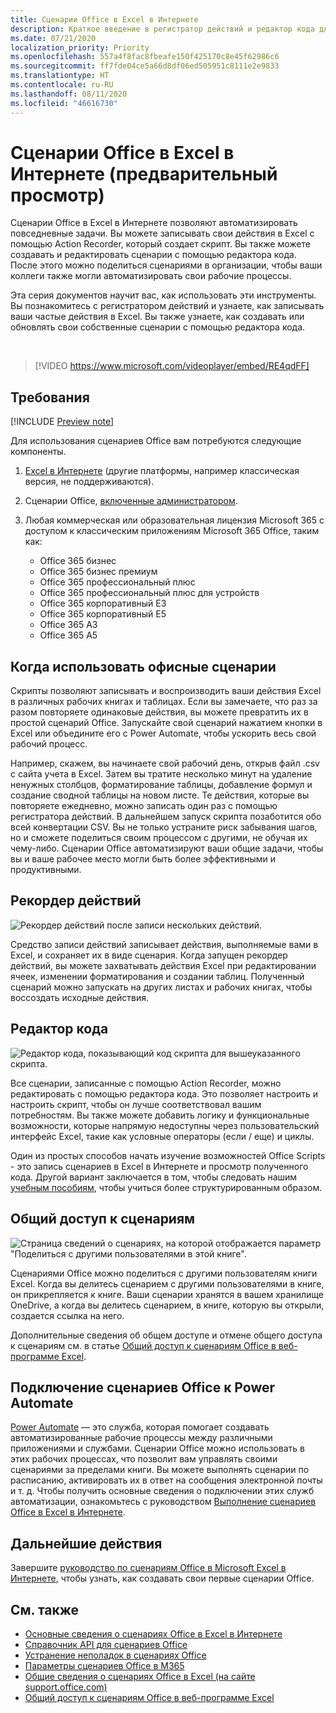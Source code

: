 ```yaml
---
title: Сценарии Office в Excel в Интернете
description: Краткое введение в регистратор действий и редактор кода для сценариев Office.
ms.date: 07/21/2020
localization_priority: Priority
ms.openlocfilehash: 557a4f8fac8fbeafe150f425170c8e45f62986c6
ms.sourcegitcommit: ff7fde04ce5a66d8df06ed505951c8111e2e9833
ms.translationtype: HT
ms.contentlocale: ru-RU
ms.lasthandoff: 08/11/2020
ms.locfileid: "46616730"
---
```

# <a name="office-scripts-in-excel-on-the-web-preview"></a>Сценарии Office в Excel в Интернете (предварительный просмотр)

Сценарии Office в Excel в Интернете позволяют автоматизировать повседневные задачи. Вы можете записывать свои действия в Excel с помощью Action Recorder, который создает скрипт. Вы также можете создавать и редактировать сценарии с помощью редактора кода. После этого можно поделиться сценариями в организации, чтобы ваши коллеги также могли автоматизировать свои рабочие процессы.

Эта серия документов научит вас, как использовать эти инструменты. Вы познакомитесь с регистратором действий и узнаете, как записывать ваши частые действия в Excel. Вы также узнаете, как создавать или обновлять свои собственные сценарии с помощью редактора кода.

<br>

> [!VIDEO https://www.microsoft.com/videoplayer/embed/RE4qdFF]

## <a name="requirements"></a>Требования

[!INCLUDE [Preview note](../includes/preview-note.md)]

Для использования сценариев Office вам потребуются следующие компоненты.

1. [Excel в Интернете](https://www.office.com/launch/excel) (другие платформы, например классическая версия, не поддерживаются).
1. Сценарии Office, [включенные администратором](https://support.office.com/article/office-scripts-settings-in-m365-19d3c51a-6ca2-40ab-978d-60fa49554dcf).
1. Любая коммерческая или образовательная лицензия Microsoft 365 с доступом к классическим приложениям Microsoft 365 Office, таким как:

    - Office 365 бизнес
    - Office 365 бизнес премиум
    - Office 365 профессиональный плюс
    - Office 365 профессиональный плюс для устройств
    - Office 365 корпоративный E3
    - Office 365 корпоративный E5
    - Office 365 A3
    - Office 365 A5

## <a name="when-to-use-office-scripts"></a>Когда использовать офисные сценарии

Скрипты позволяют записывать и воспроизводить ваши действия Excel в различных рабочих книгах и таблицах. Если вы замечаете, что раз за разом повторяете одинаковые действия, вы можете превратить их в простой сценарий Office. Запускайте свой сценарий нажатием кнопки в Excel или объедините его с Power Automate, чтобы ускорить весь свой рабочий процесс.

Например, скажем, вы начинаете свой рабочий день, открыв файл .csv с сайта учета в Excel. Затем вы тратите несколько минут на удаление ненужных столбцов, форматирование таблицы, добавление формул и создание сводной таблицы на новом листе. Те действия, которые вы повторяете ежедневно, можно записать один раз с помощью регистратора действий. В дальнейшем запуск скрипта позаботится обо всей конвертации CSV. Вы не только устраните риск забывания шагов, но и сможете поделиться своим процессом с другими, не обучая их чему-либо. Сценарии Office автоматизируют ваши общие задачи, чтобы вы и ваше рабочее место могли быть более эффективными и продуктивными.

## <a name="action-recorder"></a>Рекордер действий

![Рекордер действий после записи нескольких действий.](../images/action-recorder-intro.png)

Средство записи действий записывает действия, выполняемые вами в Excel, и сохраняет их в виде сценария. Когда запущен рекордер действий, вы можете захватывать действия Excel при редактировании ячеек, изменении форматирования и создании таблиц. Полученный сценарий можно запускать на других листах и рабочих книгах, чтобы воссоздать исходные действия.

## <a name="code-editor"></a>Редактор кода

![Редактор кода, показывающий код скрипта для вышеуказанного скрипта.](../images/code-editor-intro.png)

Все сценарии, записанные с помощью Action Recorder, можно редактировать с помощью редактора кода. Это позволяет настроить и настроить скрипт, чтобы он лучше соответствовал вашим потребностям. Вы также можете добавить логику и функциональные возможности, которые напрямую недоступны через пользовательский интерфейс Excel, такие как условные операторы (если / еще) и циклы.

Один из простых способов начать изучение возможностей Office Scripts - это запись сценариев в Excel в Интернете и просмотр полученного кода. Другой вариант заключается в том, чтобы следовать нашим [учебным пособиям](../tutorials/excel-tutorial.md), чтобы учиться более структурированным образом.

## <a name="sharing-scripts"></a>Общий доступ к сценариям

![Страница сведений о сценариях, на которой отображается параметр "Поделиться с другими пользователями в этой книге".](../images/script-sharing.png)

Сценариями Office можно поделиться с другими пользователям книги Excel. Когда вы делитесь сценарием с другими пользователями в книге, он прикрепляется к книге. Ваши сценарии хранятся в вашем хранилище OneDrive, а когда вы делитесь сценарием, в книге, которую вы открыли, создается ссылка на него.

Дополнительные сведения об общем доступе и отмене общего доступа к сценариям см. в статье [Общий доступ к сценариям Office в веб-программе Excel](https://support.microsoft.com/office/sharing-office-scripts-in-excel-for-the-web-226eddbc-3a44-4540-acfe-fccda3d1122b?storagetype=live&ui=en-US&rs=en-US&ad=US).

## <a name="connecting-office-scripts-to-power-automate"></a>Подключение сценариев Office к Power Automate

[Power Automate](https://flow.microsoft.com/) — это служба, которая помогает создавать автоматизированные рабочие процессы между различными приложениями и службами. Сценарии Office можно использовать в этих рабочих процессах, что позволит вам управлять своими сценариями за пределами книги. Вы можете выполнять сценарии по расписанию, активировать их в ответ на сообщения электронной почты и т. д. Чтобы получить основные сведения о подключении этих служб автоматизации, ознакомьтесь с руководством [Выполнение сценариев Office в Excel в Интернете](../tutorials/excel-power-automate-manual.md).

## <a name="next-steps"></a>Дальнейшие действия

Завершите [руководство по сценариям Office в Microsoft Excel в Интернете](../tutorials/excel-tutorial.md), чтобы узнать, как создавать свои первые сценарии Office.

## <a name="see-also"></a>См. также

- [Основные сведения о сценариях Office в Excel в Интернете](../develop/scripting-fundamentals.md)
- [Справочник API для сценариев Office](/javascript/api/office-scripts/overview)
- [Устранение неполадок в сценариях Office](../testing/troubleshooting.md)
- [Параметры сценариев Office в M365](https://support.office.com/article/office-scripts-settings-in-m365-19d3c51a-6ca2-40ab-978d-60fa49554dcf)
- [Общие сведения о сценариях Office в Excel (на сайте support.office.com)](https://support.office.com/article/introduction-to-office-scripts-in-excel-9fbe283d-adb8-4f13-a75b-a81c6baf163a)
- [Общий доступ к сценариям Office в веб-программе Excel](https://support.microsoft.com/office/sharing-office-scripts-in-excel-for-the-web-226eddbc-3a44-4540-acfe-fccda3d1122b?storagetype=live&ui=en-US&rs=en-US&ad=US)
